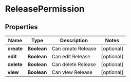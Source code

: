 
# ReleasePermission

## Properties
Name | Type | Description | Notes
------------ | ------------- | ------------- | -------------
**create** | **Boolean** | Can create Release |  [optional]
**edit** | **Boolean** | Can edit Release |  [optional]
**delete** | **Boolean** | Can delete Release |  [optional]
**view** | **Boolean** | Can view Release |  [optional]



